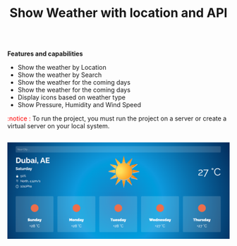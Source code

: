 <h1 align="center">Show Weather with location and API</h1>

<br><br>

<div>
    <strong>Features and capabilities</strong>
    <br>
    <ul>
        <li>Show the weather by Location</li>
        <li>Show the weather by Search</li>
        <li>Show the weather for the coming days</li>
        <li>Show the weather for the coming days</li>
        <li>Display icons based on weather type</li>
        <li>Show Pressure, Humidity and Wind Speed</li>
    </ul>
</div>

<p><span style="color: #ff0000;">:notice : </span>To run the project, you must run the project on a server or create a virtual server on your local system.</p>

<h2></h2>

<img src="assets/image/screenshot.png" alt="Weather Screenshot">
